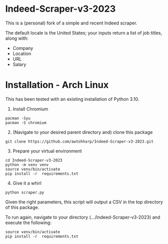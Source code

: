 # Indeed-Scraper-v3-2023
This is a (personal) fork of a simple and recent Indeed scraper. 

The default locale is the United States; your inputs return a list of job titles, along with:
- Company
- Location
- URL
- Salary

# Installation - Arch Linux

This has been tested with an existing installation of Python 3.10.

1. Install Chromium
```
pacman -Syu
pacman -S chromium
```
2. (Navigate to your desired parent directory and) clone this package
```
git clone https://github.com/awtohharp/Indeed-Scraper-v3-2023.git
```
3. Prepare your virtual environment
```
cd Indeed-Scraper-v3-2023
python -m venv venv
source venv/bin/activate
pip install -r  requirements.txt
```
4. Give it a whirl
```
python scraper.py
```

Given the right parameters, this script will output a CSV in the top directory of this package.

To run again, navigate to your directory (.../Indeed-Scraper-v3-2023) and execute the following:
```
source venv/bin/activate
pip install -r  requirements.txt
```

